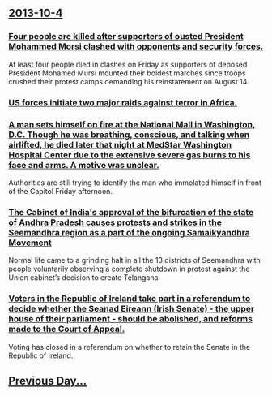 ## [2013-10-4](/news/2013/10/4/index.md)

### [Four people are killed after supporters of ousted President Mohammed Morsi clashed with opponents and security forces. ](/news/2013/10/4/four-people-are-killed-after-supporters-of-ousted-president-mohammed-morsi-clashed-with-opponents-and-security-forces.md)
At least four people died in clashes on Friday as supporters of deposed President Mohamed Mursi mounted their boldest marches since troops crushed their protest camps demanding his reinstatement on August 14.

### [US forces initiate two major raids against terror in Africa. ](/news/2013/10/4/us-forces-initiate-two-major-raids-against-terror-in-africa.md)
### [A man sets himself on fire at the National Mall in Washington, D.C. Though he was breathing, conscious, and talking when airlifted, he died later that night at MedStar Washington Hospital Center due to the extensive severe gas burns to his face and arms. A motive was unclear. ](/news/2013/10/4/a-man-sets-himself-on-fire-at-the-national-mall-in-washington-d-c-though-he-was-breathing-conscious-and-talking-when-airlifted-he-died.md)
Authorities are still trying to identify the man who immolated himself in front of the Capitol Friday afternoon.

### [The Cabinet of India's approval of the bifurcation of the state of Andhra Pradesh causes protests and strikes in the Seemandhra region as a part of the ongoing Samaikyandhra Movement ](/news/2013/10/4/the-cabinet-of-india-s-approval-of-the-bifurcation-of-the-state-of-andhra-pradesh-causes-protests-and-strikes-in-the-seemandhra-region-as-a.md)
Normal life came to a grinding halt in all the 13 districts of Seemandhra with people voluntarily observing a complete shutdown in protest against the Union cabinet&rsquo;s decision to create Telangana.

### [Voters in the Republic of Ireland take part in a referendum to decide whether the Seanad Eireann (Irish Senate) - the upper house of their parliament - should be abolished, and reforms made to the Court of Appeal. ](/news/2013/10/4/voters-in-the-republic-of-ireland-take-part-in-a-referendum-to-decide-whether-the-seanad-aireann-irish-senate-a-the-upper-house-of-thei.md)
Voting has closed in a referendum on whether to retain the Senate in the Republic of Ireland.

## [Previous Day...](/news/2013/10/3/index.md)


